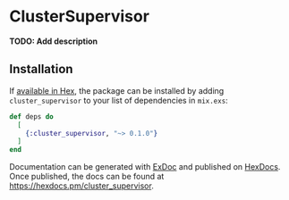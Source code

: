 # ClusterSupervisor

**TODO: Add description**

## Installation

If [available in Hex](https://hex.pm/docs/publish), the package can be installed
by adding `cluster_supervisor` to your list of dependencies in `mix.exs`:

```elixir
def deps do
  [
    {:cluster_supervisor, "~> 0.1.0"}
  ]
end
```

Documentation can be generated with [ExDoc](https://github.com/elixir-lang/ex_doc)
and published on [HexDocs](https://hexdocs.pm). Once published, the docs can
be found at <https://hexdocs.pm/cluster_supervisor>.

